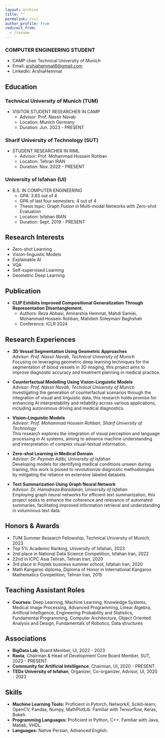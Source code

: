 ```yaml
---
layout: archive
title: ""
permalink: /cv/
author_profile: true
redirect_from:
  - /resume
---
```


### COMPUTER ENGINEERING STUDENT
- CAMP chair Technical University of Munich
- Email: arshiahemmat6@gmail.com
- LinkedIn: ArshiaHemmat

## Education

### Technical University of Munich (TUM)
- VISITOR STUDENT RESEARCHER IN CAMP
  - Advisor: Prof. Nassir Navab
  - Location: Munich Germany
  - Duration: Jun. 2023 - PRESENT

### Sharif University of Technology (SUT)
- STUDENT RESEARCHER IN RIML
  - Advisor: Prof. Mohammad Hossein Rohban
  - Location: Tehran IRAN
  - Duration: Nov. 2022 - PRESENT

### University of Isfahan (UI)
- B.S. IN COMPUTER ENGINEERING
  - GPA: 3.83 out of 4
  - GPA of last four semesters: 4 out of 4
  - Thesis topic: Graph Fusion in Multi-modal Networks with Zero-shot Evaluation
  - Location: Isfahan IRAN
  - Duration: Sept. 2019 - PRESENT

## Research Interests
- Zero-shot Learning
- Vision-linguistic Models
- Explainable AI
- VQA
- Self-supervised Learning
- Geometric Deep Learning

## Publication
- **CLIP Exhibits Improved Compositional Generalization Through Representation Disentanglement.**
  - Authors: Reza Abbasi, Amirarshia Hemmat, Mahdi Samiei, Mohammad Hossein Rohban, Mahdieh Soleymani Baghshah
  - Conference: ICLR 2024

## Research Experiences
- **3D Vessel Segmentation Using Geometric Approaches**  
  *Advisor: Prof. Nassir Navab, Technical University of Munich*  
  Focusing on leveraging geometric deep learning techniques for the segmentation of blood vessels in 3D imaging, this project aims to improve diagnostic accuracy and treatment planning in medical practice.

- **Counterfactual Modelling Using Vision-Linguistic Models**  
  *Advisor: Prof. Nassir Navab, Technical University of Munich*  
  Investigating the generation of counterfactual scenarios through the integration of visual and linguistic data, this research holds promise for enhancing AI interpretability and reliability across various applications, including autonomous driving and medical diagnostics.

- **Vision-Linguistic Models**  
  *Advisor: Prof. Mohammad Hossein Rohban, Sharif University of Technology*  
  This research explores the integration of visual perception and language processing in AI systems, aiming to advance machine understanding and interpretation of complex visual-textual information.

- **Zero-shot Learning in Medical Domain**  
  *Advisor: Dr. Peyman Adibi, University of Isfahan*  
  Developing models for identifying medical conditions unseen during training, this work is poised to revolutionize diagnostic methodologies by mitigating the reliance on extensive labeled datasets.

- **Text Summarization Using Graph Neural Network**  
  *Advisor: Dr. Hamidreza Baradaran, University of Isfahan*  
  Employing graph neural networks for efficient text summarization, this project seeks to enhance the coherence and relevance of automated summaries, facilitating improved information retrieval and understanding in voluminous text data.

## Honors & Awards
- TUM Summer Research Fellowship, Technical University of Munich, 2023
- Top 5% Academic Ranking, University of Isfahan, 2023
- 2nd place in National Data Science Competition, Isfahan Iran, 2022
- 22nd in ICPC Asia Tehran, Tehran Iran, 2020
- 3rd place in Poytek business summer school, Isfahan Iran, 2020
- Math Kangaroo diploma, Diploma of Honor in International Kangaroo Mathematics Competition, Tehran Iran, 2015

## Teaching Assistant Roles
- **Courses:** Deep Learning, Machine Learning, Knowledge Systems, Medical Image Processing, Advanced Programming, Linear Algebra, Artificial Intelligence, Engineering Probability and Statistics, Fundamental Programming, Computer Architecture, Object Oriented Analysis and Design, Fundamentals of Robotics, Data structures

## Associations
- **BigData Lab**, Board Member, UI, 2022 - 2023
- **Rasta**, Chairman & Head of Development Core Board Member, SUT, 2023 - PRESENT
- **Community for Artificial Intelligence**, Chairman, UI, 2020 - PRESENT
- **TEDx University of Isfahan**, Organizer, Co-organizer, Advisor, UI, 2020 - 2023

## Skills
- **Machine Learning Tools:** Proficient in Pytorch, NetworkX, Scikit-learn, OpenCV, Pandas, Numpy, MathPlotLib. Familiar with Tensorflow, Keras, Bokeh.
- **Programming Languages:** Proficient in Python, C++. Familiar with Java, Matlab, VHDL.
- **Languages:** Native Persian, Advanced English.

